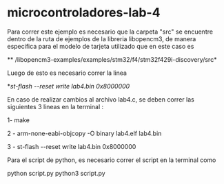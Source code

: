 # microcontroladores-lab-4

Para correr este ejemplo es necesario que la carpeta "src" se encuentre dentro de la ruta de ejemplos 
de la libreria libopencm3, de manera especifica para el modelo de tarjeta utilizado que en este caso es
 
** /libopencm3-examples/examples/stm32/f4/stm32f429i-discovery/src*

Luego de esto es necesario correr la linea 

**st-flash --reset write lab4.bin 0x8000000*

En caso de realizar cambios al archivo lab4.c, se deben correr las siguientes 3 lineas en la terminal :

1- make

2 - arm-none-eabi-objcopy -O binary lab4.elf  lab4.bin

3 - st-flash --reset write lab4.bin 0x8000000



Para el script de python, es necesario correr el script en la terminal como 

python script.py
python3 script.py
